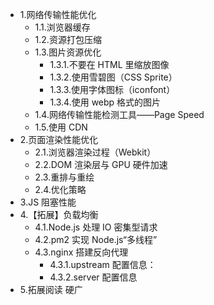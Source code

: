 <!--
 * @Author: your name
 * @Date: 2020-02-24 12:53:48
 * @LastEditTime: 2020-07-07 12:15:54
 * @LastEditors: Please set LastEditors
 * @Description: In User Settings Edit
 * @FilePath: \RW 笔记\web优化相关\总结.md
 -->

- 1.网络传输性能优化
  - 1.1.浏览器缓存
  - 1.2.资源打包压缩
  - 1.3.图片资源优化
    - 1.3.1.不要在 HTML 里缩放图像
    - 1.3.2.使用雪碧图（CSS Sprite）
    - 1.3.3.使用字体图标（iconfont）
    - 1.3.4.使用 webp 格式的图片
  - 1.4.网络传输性能检测工具——Page Speed
  - 1.5.使用 CDN
- 2.页面渲染性能优化
  - 2.1.浏览器渲染过程（Webkit）
  - 2.2.DOM 渲染层与 GPU 硬件加速
  - 2.3.重排与重绘
  - 2.4.优化策略
- 3.JS 阻塞性能
- 4.【拓展】负载均衡
  - 4.1.Node.js 处理 IO 密集型请求
  - 4.2.pm2 实现 Node.js“多线程”
  - 4.3.nginx 搭建反向代理
    - 4.3.1.upstream 配置信息：
    - 4.3.2.server 配置信息
- 5.拓展阅读
  硬广

